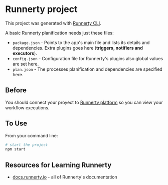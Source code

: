 # Runnerty project

This project was generated with [Runnerty CLI](https://github.com/runnerty/runnerty-cli).

A basic Runnerty planification needs just these files:

- `package.json` - Points to the app's main file and lists its details and dependencies. Extra plugins goes here (**triggers, notifiers and executors**).
- `config.json` - Configuration file for Runnerty's plugins also global values are set here.
- `plan.json` - The processes planification and dependencies are specified here.

## Before
You should connect your proyect to [Runnerty platform](https://app.runnerty.io) so you can view your workflow executions.

## To Use

From your command line:

```bash
# start the project
npm start
```

## Resources for Learning Runnerty

- [docs.runnerty.io](https://docs.runnerty.io) - all of Runnerty's documentation
